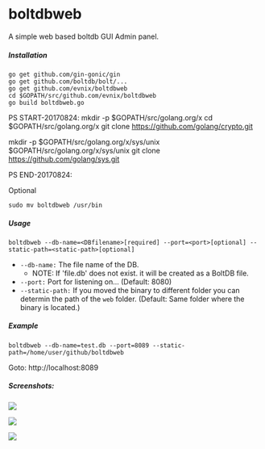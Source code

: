 # boltdbweb
A simple web based boltdb GUI Admin panel.


##### Installation
```
go get github.com/gin-gonic/gin
go get github.com/boltdb/bolt/...
go get github.com/evnix/boltdbweb
cd $GOPATH/src/github.com/evnix/boltdbweb
go build boltdbweb.go
```
PS START-20170824:
mkdir -p $GOPATH/src/golang.org/x
cd $GOPATH/src/golang.org/x
git clone https://github.com/golang/crypto.git

mkdir -p  $GOPATH/src/golang.org/x/sys/unix
$GOPATH/src/golang.org/x/sys/unix
git clone https://github.com/golang/sys.git

PS END-20170824:

Optional
```
sudo mv boltdbweb /usr/bin 
```

##### Usage
```
boltdbweb --db-name=<DBfilename>[required] --port=<port>[optional] --static-path=<static-path>[optional]
```
- `--db-name:` The file name of the DB.
    - NOTE: If 'file.db' does not exist. it will be created as a BoltDB file.
- `--port:` Port for listening on... (Default: 8080)
- `--static-path:` If you moved the binary to different folder you can determin the path of the `web` folder. (Default: Same folder where the binary is located.)


##### Example
```
boltdbweb --db-name=test.db --port=8089 --static-path=/home/user/github/boltdbweb
```
Goto: http://localhost:8089

##### Screenshots:

![](https://github.com/evnix/boltdbweb/blob/master/screenshots/1.png?raw=true)

![](https://github.com/evnix/boltdbweb/blob/master/screenshots/2.png?raw=true)

![](https://github.com/evnix/boltdbweb/blob/master/screenshots/3.png?raw=true)
